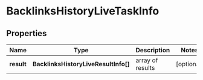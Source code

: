 # BacklinksHistoryLiveTaskInfo

## Properties

| Name | Type | Description | Notes |
|------------ | ------------- | ------------- | -------------|
**result** | **BacklinksHistoryLiveResultInfo[]** | array of results |[optional]|